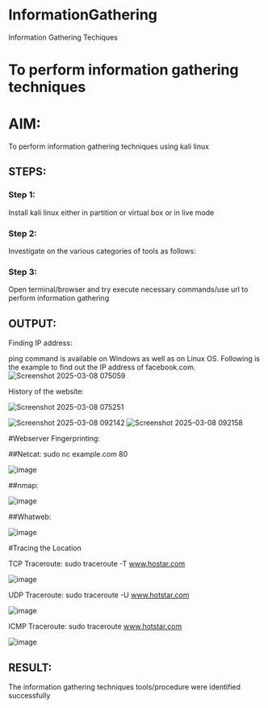# InformationGathering
Information Gathering Techiques

# To perform information gathering techniques

# AIM:

To perform information gathering techniques using kali linux 

## STEPS:

### Step 1:

Install kali linux either in partition or virtual box or in live mode

### Step 2:

Investigate on the various categories of tools as follows:

### Step 3:
Open terminal/browser and try execute necessary commands/use url to perform information gathering


## OUTPUT:
Finding IP address:

ping command is available on Windows as well as on Linux OS. Following is the example to find out the IP address of facebook.com.
![Screenshot 2025-03-08 075059](https://github.com/user-attachments/assets/b6dcf133-bd2b-448c-aeea-5e0cddf5ec37)

History of the website:

![Screenshot 2025-03-08 075251](https://github.com/user-attachments/assets/fa2ec307-3ca2-4660-a180-dd301e96c2f2)

![Screenshot 2025-03-08 092142](https://github.com/user-attachments/assets/76c02447-25cf-4e04-a6fa-a160f7871790)
![Screenshot 2025-03-08 092158](https://github.com/user-attachments/assets/abc5c057-8f26-49e3-8ece-bf763180e4c5)

#Webserver Fingerprinting:

##Netcat:
sudo nc example.com 80

![image](https://github.com/user-attachments/assets/8845e947-47ce-455c-935e-1ba2d962a0b4)

##nmap:

![image](https://github.com/user-attachments/assets/ba6276bf-5d9b-4728-98eb-de23f43ec3d1)

##Whatweb:

![image](https://github.com/user-attachments/assets/46285ea5-e161-4804-bc54-40dac0007af6)

#Tracing the Location

TCP Traceroute:
sudo traceroute -T www.hostar.com

![image](https://github.com/user-attachments/assets/1d238c80-1c1e-4c7a-9bf0-4fc93585d1b4)

UDP Traceroute:
sudo traceroute -U www.hotstar.com

![image](https://github.com/user-attachments/assets/a6a8fa07-30bd-427f-a265-4f9fc0124668)

ICMP Traceroute:
sudo traceroute  www.hotstar.com

![image](https://github.com/user-attachments/assets/158d1c0f-4285-4eb2-afd0-e1e6dfbab0d8)

## RESULT:
The information gathering techniques tools/procedure were  identified successfully
